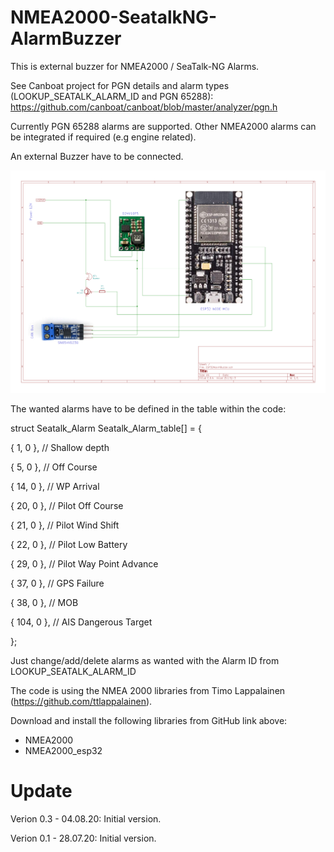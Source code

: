 # NMEA2000-SeatalkNG-AlarmBuzzer
This is external buzzer for NMEA2000 / SeaTalk-NG Alarms.

See Canboat project for PGN details and alarm types (LOOKUP_SEATALK_ALARM_ID and PGN 65288): https://github.com/canboat/canboat/blob/master/analyzer/pgn.h

Currently PGN 65288 alarms are supported. Other NMEA2000 alarms can be integrated if required (e.g engine related).

An external Buzzer have to be connected.

![Schematics](https://github.com/AK-Homberger/NMEA2000-SeatalkNG-AlarmBuzzer/blob/master/NMEA2000-AlarmBuzzer.png)

The wanted alarms have to be defined in the table within the code:

struct Seatalk_Alarm Seatalk_Alarm_table[] = {

  { 1,  0 },  // Shallow depth
  
  { 5,  0 },  // Off Course
  
  { 14, 0 },  // WP Arrival
  
  { 20, 0 },  // Pilot Off Course
  
  { 21, 0 },  // Pilot Wind Shift
  
  { 22, 0 },  // Pilot Low Battery
  
  { 29, 0 },  // Pilot Way Point Advance
  
  { 37, 0 },  // GPS Failure
  
  { 38, 0 },  // MOB
  
  { 104, 0 }, // AIS Dangerous Target
  
};

Just change/add/delete alarms as wanted with the Alarm ID from LOOKUP_SEATALK_ALARM_ID

The code is using the NMEA 2000 libraries from Timo Lappalainen (https://github.com/ttlappalainen).

Download and install the following libraries from GitHub link above:

- NMEA2000
- NMEA2000_esp32


# Update
Verion 0.3 - 04.08.20: Initial version.

Verion 0.1 - 28.07.20: Initial version.
